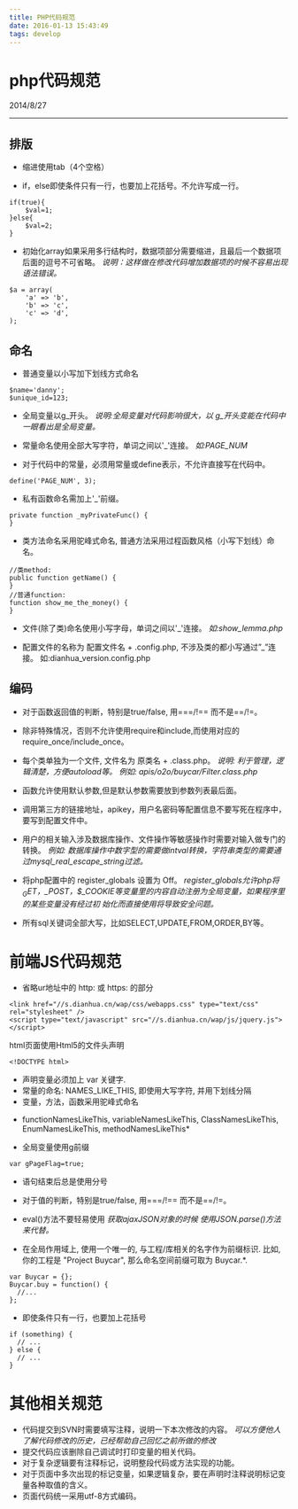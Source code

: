 ```yaml
---
title: PHP代码规范
date: 2016-01-13 15:43:49
tags: develop
---
```

# php代码规范 #

2014/8/27 

----------
## 排版 ##

- 缩进使用tab（4个空格）

- if，else即使条件只有一行，也要加上花括号。不允许写成一行。
```
if(true){
	$val=1;
}else{
	$val=2;
}
```
- 初始化array如果采用多行结构时，数据项部分需要缩进，且最后一个数据项后面的逗号不可省略。
*说明：这样做在修改代码增加数据项的时候不容易出现语法错误。*
```
$a = array(
	'a' => 'b',
	'b' => 'c',
	'c' => 'd',
);
```

## 命名 ##
- 普通变量以小写加下划线方式命名
```
$name='danny';
$unique_id=123;
```
- 全局变量以g\_开头。
*说明:全局变量对代码影响很大，以 g\_开头变能在代码中一眼看出是全局变量。*


- 常量命名使用全部大写字符，单词之间以'_'连接。
*如:PAGE_NUM*


- 对于代码中的常量，必须用常量或define表示，不允许直接写在代码中。
```
define('PAGE_NUM', 3);
```

- 私有函数命名需加上'_'前缀。
```
private function _myPrivateFunc() {
}
```

- 类方法命名采用驼峰式命名, 普通方法采用过程函数风格（小写下划线）命名。
```
//类method:
public function getName() {
}
//普通function:
function show_me_the_money() {
}
```
- 文件(除了类)命名使用小写字母，单词之间以'_'连接。
*如:show_lemma.php*

- 配置文件的名称为 配置文件名 + .config.php, 不涉及类的都小写通过”_”连接。
如:dianhua_version.config.php


## 编码 ##
- 对于函数返回值的判断，特别是true/false, 用===/!== 而不是==/!=。

- 除非特殊情况，否则不允许使用require和include,而使用对应的require_once/include_once。

- 每个类单独为一个文件, 文件名为 原类名 + .class.php。
*说明: 利于管理，逻辑清楚，方便autoload等。
例如: 
apis/o2o/buycar/Filter.class.php*


- 函数允许使用默认参数,但是默认参数需要放到参数列表最后面。

- 调用第三方的链接地址，apikey，用户名密码等配置信息不要写死在程序中，要写到配置文件中。

- 用户的相关输入涉及数据库操作、文件操作等敏感操作时需要对输入做专门的转换。
*例如: 
数据库操作中数字型的需要做intval转换，字符串类型的需要通过mysql_real_escape_string过滤。*

- 将php配置中的 register_globals 设置为 Off。
*register_globals允许php将$_GET，$_POST，$_COOKIE等变量里的内容自动注册为全局变量，如果程序里的某些变量没有经过初
始化而直接使用将导致安全问题。*

- 所有sql关键词全部大写，比如SELECT,UPDATE,FROM,ORDER,BY等。



# 前端JS代码规范 #

- 省略ur地址中的 http: 或 https: 的部分
```
<link href="//s.dianhua.cn/wap/css/webapps.css" type="text/css" rel="stylesheet" />
<script type="text/javascript" src="//s.dianhua.cn/wap/js/jquery.js"></script>
```
html页面使用Html5的文件头声明
```
<!DOCTYPE html>
```

- 声明变量必须加上 var 关键字.
- 常量的命名: NAMES_LIKE_THIS, 即使用大写字符, 并用下划线分隔
- 变量，方法，函数采用驼峰式命名
* functionNamesLikeThis, variableNamesLikeThis, ClassNamesLikeThis, EnumNamesLikeThis, methodNamesLikeThis*
- 全局变量使用g前缀
```
var gPageFlag=true;
```
- 语句结束后总是使用分号
- 对于值的判断，特别是true/false, 用===/!== 而不是==/!=。
- eval()方法不要轻易使用
*获取ajaxJSON对象的时候 使用JSON.parse()方法来代替。*

- 在全局作用域上, 使用一个唯一的, 与工程/库相关的名字作为前缀标识.
比如, 你的工程是 "Project Buycar", 那么命名空间前缀可取为 Buycar.*.
```
var Buycar = {};
Buycar.buy = function() {
  //...
};
```
- 即使条件只有一行，也要加上花括号
```
if (something) {
  // ...
} else {
  // ...
}
```

# 其他相关规范 #
- 代码提交到SVN时需要填写注释，说明一下本次修改的内容。
*可以方便他人了解代码修改的历史，已经帮助自己回忆之前所做的修改*
- 提交代码应该删除自己调试时打印变量的相关代码。
- 对于复杂逻辑要有注释标记，说明整段代码或方法实现的功能。
- 对于页面中多次出现的标记变量，如果逻辑复杂，要在声明时注释说明标记变量各种取值的含义。
- 页面代码统一采用utf-8方式编码。